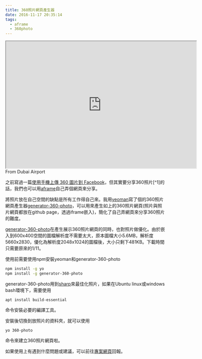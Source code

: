 ```yaml
---
title: 360照片網頁產生器
date: 2016-11-17 20:35:14
tags:
  - aframe
  - 360photo
---
```


<iframe src="https://gasolin.github.io/2016-london-allhands/dubai_airport.html" height="400px" width="600px" align="center"></iframe>
From Dubai Airport

之前寫過一篇[使用手機上傳 360 圖片到 Facebook](2016/07/03/upload-360photo-to-facebook/)，但其實要分享360照片[^1]的話，我們也可以用[aframe](http://aframe.io)自己弄個網頁來分享。

將照片放在自己空間的缺點是所有工作得自己來。我用[yeoman](http://yeoman.io/)寫了個的360照片網頁產生器[generator-360-photo](https://www.npmjs.com/package/generator-360-photo)，可以用來產生如上的360照片網頁(照片與照片網頁都放在github page，透過iframe嵌入)，簡化了自己弄網頁來分享360照片的難度。

[generator-360-photo](https://www.npmjs.com/package/generator-360-photo)在產生展示360照片網頁的同時，也對照片做優化。由於嵌入到600x400空間的圖檔解析度不需要太大，原本圖檔大小5.6MB，解析度5660x2830，優化為解析度2048x1024的圖檔後，大小只剩下481KB。下載時間只需要原來的1/11。

使用前需要使用npm安裝yeoman和generator-360-photo

```sh
npm install -g yo
npm install -g generator-360-photo
```

generator-360-photo用到[sharp](https://www.npmjs.com/package/sharp)來最佳化照片，如果在Ubuntu linux或windows bash環境下，需要使用

```
apt install build-essential
```

命令安裝必要的編譯工具。

安裝後切換到放照片的資料夾，就可以使用

```
yo 360-photo
```

命令來建立360照片網頁啦。

如果使用上有遇到什麼問題或建議，可以前往[專案網頁](https://github.com/gasolin/generator-360-photo/issues)回報。

[1]:  [環景圖](https://zh.wikipedia.org/wiki/%E5%85%A8%E6%99%AF%E5%9B%BE)
